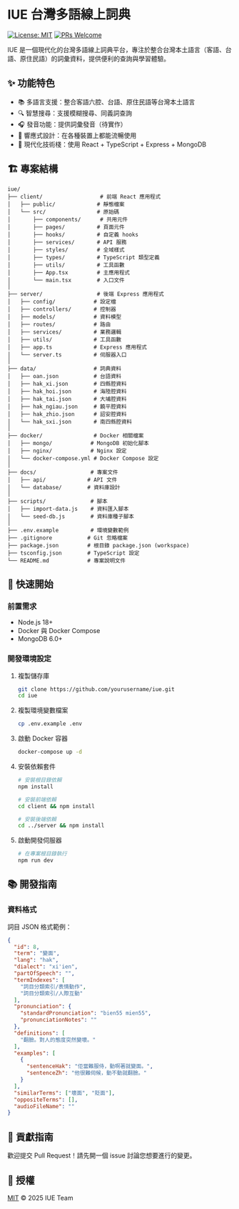 # IUE 台灣多語線上詞典

[![License: MIT](https://img.shields.io/badge/License-MIT-yellow.svg)](https://opensource.org/licenses/MIT)
[![PRs Welcome](https://img.shields.io/badge/PRs-welcome-brightgreen.svg)](http://makeapullrequest.com)

IUE 是一個現代化的台灣多語線上詞典平台，專注於整合台灣本土語言（客語、台語、原住民語）的詞彙資料，提供便利的查詢與學習體驗。

## ✨ 功能特色

- 📚 多語言支援：整合客語六腔、台語、原住民語等台灣本土語言
- 🔍 智慧搜尋：支援模糊搜尋、同義詞查詢
- 🎧 發音功能：提供詞彙發音（待實作）
- 📱 響應式設計：在各種裝置上都能流暢使用
- 🚀 現代化技術棧：使用 React + TypeScript + Express + MongoDB

## 🏗️ 專案結構

```
iue/
├── client/                  # 前端 React 應用程式
│   ├── public/             # 靜態檔案
│   └── src/                # 原始碼
│       ├── components/      # 共用元件
│       ├── pages/          # 頁面元件
│       ├── hooks/          # 自定義 hooks
│       ├── services/       # API 服務
│       ├── styles/         # 全域樣式
│       ├── types/          # TypeScript 類型定義
│       ├── utils/          # 工具函數
│       ├── App.tsx         # 主應用程式
│       └── main.tsx        # 入口文件
│
├── server/                 # 後端 Express 應用程式
│   ├── config/            # 設定檔
│   ├── controllers/       # 控制器
│   ├── models/            # 資料模型
│   ├── routes/            # 路由
│   ├── services/          # 業務邏輯
│   ├── utils/             # 工具函數
│   ├── app.ts             # Express 應用程式
│   └── server.ts          # 伺服器入口
│
├── data/                  # 詞典資料
│   ├── oan.json           # 台語資料
│   ├── hak_xi.json        # 四縣腔資料
│   ├── hak_hoi.json       # 海陸腔資料
│   ├── hak_tai.json       # 大埔腔資料
│   ├── hak_ngiau.json     # 饒平腔資料
│   ├── hak_zhio.json      # 詔安腔資料
│   └── hak_sxi.json       # 南四縣腔資料
│
├── docker/                # Docker 相關檔案
│   ├── mongo/            # MongoDB 初始化腳本
│   ├── nginx/            # Nginx 設定
│   └── docker-compose.yml # Docker Compose 設定
│
├── docs/                 # 專案文件
│   ├── api/             # API 文件
│   └── database/        # 資料庫設計
│
├── scripts/              # 腳本
│   ├── import-data.js    # 資料匯入腳本
│   └── seed-db.js        # 資料庫種子腳本
│
├── .env.example          # 環境變數範例
├── .gitignore           # Git 忽略檔案
├── package.json         # 根目錄 package.json (workspace)
├── tsconfig.json        # TypeScript 設定
└── README.md            # 專案說明文件
```

## 🚀 快速開始

### 前置需求

- Node.js 18+
- Docker 與 Docker Compose
- MongoDB 6.0+

### 開發環境設定

1. 複製儲存庫
   ```bash
   git clone https://github.com/yourusername/iue.git
   cd iue
   ```

2. 複製環境變數檔案
   ```bash
   cp .env.example .env
   ```

3. 啟動 Docker 容器
   ```bash
   docker-compose up -d
   ```

4. 安裝依賴套件
   ```bash
   # 安裝根目錄依賴
   npm install
   
   # 安裝前端依賴
   cd client && npm install
   
   # 安裝後端依賴
   cd ../server && npm install
   ```

5. 啟動開發伺服器
   ```bash
   # 在專案根目錄執行
   npm run dev
   ```

## 📚 開發指南

### 資料格式

詞目 JSON 格式範例：

```json
{
  "id": 8,
  "term": "變面",
  "lang": "hak",
  "dialect": "xi'ien",
  "partOfSpeech": "",
  "termIndexes": [
    "詞目分類索引/表情動作",
    "詞目分類索引/人際互動"
  ],
  "pronunciation": {
    "standardPronunciation": "bien55 mien55",
    "pronunciationNotes": ""
  },
  "definitions": [
    "翻臉。對人的態度突然變壞。"
  ],
  "examples": [
    {
      "sentenceHak": "佢當難服侍，動啊著就變面。",
      "sentenceZh": "他很難伺候，動不動就翻臉。"
    }
  ],
  "similarTerms": ["壞面", "貶面"],
  "oppositeTerms": [],
  "audioFileName": ""
}
```

## 🤝 貢獻指南

歡迎提交 Pull Request！請先開一個 issue 討論您想要進行的變更。

## 📄 授權

[MIT](LICENSE) © 2025 IUE Team